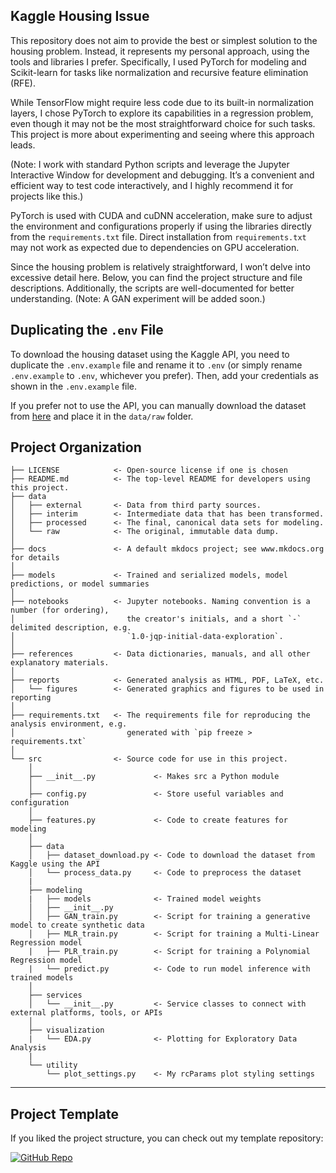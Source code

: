 ## Kaggle Housing Issue 
This repository does not aim to provide the best or simplest solution to the housing problem. Instead, it represents my personal approach, using the tools and libraries I prefer. Specifically, I used PyTorch for modeling and Scikit-learn for tasks like normalization and recursive feature elimination (RFE).

While TensorFlow might require less code due to its built-in normalization layers, I chose PyTorch to explore its capabilities in a regression problem, even though it may not be the most straightforward choice for such tasks. This project is more about experimenting and seeing where this approach leads.

(Note: I work with standard Python scripts and leverage the Jupyter Interactive Window for development and debugging. It’s a convenient and efficient way to test code interactively, and I highly recommend it for projects like this.)

PyTorch is used with CUDA and cuDNN acceleration, make sure to adjust the environment and configurations properly if using the libraries directly from the `requirements.txt` file. Direct installation from `requirements.txt` may not work as expected due to dependencies on GPU acceleration.

Since the housing problem is relatively straightforward, I won’t delve into excessive detail here. Below, you can find the project structure and file descriptions. Additionally, the scripts are well-documented for better understanding. (Note: A GAN experiment will be added soon.)
## Duplicating the `.env` File
To download the housing dataset using the Kaggle API, you need to duplicate the `.env.example` file and rename it to `.env` (or simply rename `.env.example` to `.env`, whichever you prefer). Then, add your credentials as shown in the `.env.example` file.

If you prefer not to use the API, you can manually download the dataset from [here](https://www.kaggle.com/datasets/yasserh/housing-prices-dataset) and place it in the `data/raw` folder.
## Project Organization

```
├── LICENSE            <- Open-source license if one is chosen
├── README.md          <- The top-level README for developers using this project.
├── data
│   ├── external       <- Data from third party sources.
│   ├── interim        <- Intermediate data that has been transformed.
│   ├── processed      <- The final, canonical data sets for modeling.
│   └── raw            <- The original, immutable data dump.
│
├── docs               <- A default mkdocs project; see www.mkdocs.org for details
│
├── models             <- Trained and serialized models, model predictions, or model summaries
│
├── notebooks          <- Jupyter notebooks. Naming convention is a number (for ordering),
│                         the creator's initials, and a short `-` delimited description, e.g.
│                         `1.0-jqp-initial-data-exploration`.
│
├── references         <- Data dictionaries, manuals, and all other explanatory materials.
│
├── reports            <- Generated analysis as HTML, PDF, LaTeX, etc.
│   └── figures        <- Generated graphics and figures to be used in reporting
│
├── requirements.txt   <- The requirements file for reproducing the analysis environment, e.g.
│                         generated with `pip freeze > requirements.txt`
│
└── src                <- Source code for use in this project.
    │
    ├── __init__.py             <- Makes src a Python module
    │
    ├── config.py               <- Store useful variables and configuration
    │
    ├── features.py             <- Code to create features for modeling
    │
    ├── data
    │   ├── dataset_download.py <- Code to download the dataset from Kaggle using the API      
    │   └── process_data.py     <- Code to preprocess the dataset
    |
    ├── modeling      
    |   ├── models              <- Trained model weights          
    │   ├── __init__.py 
    │   ├── GAN_train.py        <- Script for training a generative model to create synthetic data
    │   ├── MLR_train.py        <- Script for training a Multi-Linear Regression model
    |   ├── PLR_train.py        <- Script for training a Polynomial Regression model
    |   └── predict.py          <- Code to run model inference with trained models 
    │
    ├── services                
    │   └── __init__.py         <- Service classes to connect with external platforms, tools, or APIs
    │
    ├── visualization 
    |   └── EDA.py              <- Plotting for Exploratory Data Analysis 
    |
    └── utility
        └── plot_settings.py    <- My rcParams plot styling settings
```

--------

## Project Template
If you liked the project structure, you can check out my template repository:

[![GitHub Repo](https://img.shields.io/badge/GitHub-Project%20Template-black?style=for-the-badge&logo=github)](https://github.com/yigitcanozdemir/data-science-project-template)
